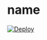 # name
[![Deploy](https://www.herokucdn.com/deploy/button.png)](https://dashboard.heroku.com/new?template=https://github.com/happy5879/name )

